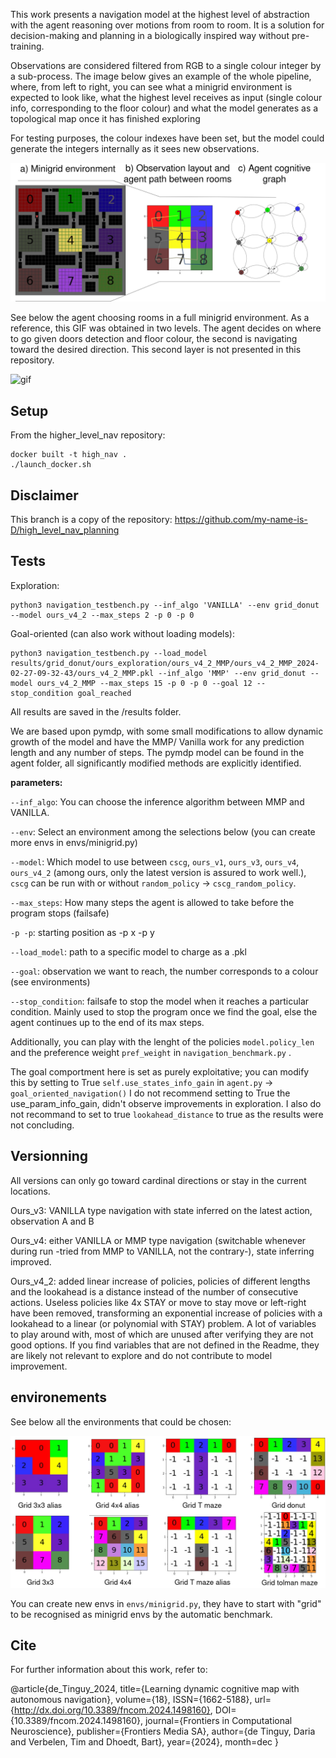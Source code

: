 This work presents a navigation model at the highest level of abstraction with the agent reasoning over motions from room to room. 
It is a solution for decision-making and planning in a biologically inspired way without pre-training. 

Observations are considered filtered from RGB to a single colour integer by a sub-process.
The image below gives an example of the whole pipeline, where, from left to right, you can see what a minigrid environment is expected to look like, what the highest level receives as input (single colour info, corresponding to the floor colour) and what the model generates as a topological map once it has finished exploring

For testing purposes, the colour indexes have been set, but the model could generate the integers internally as it sees new observations. 

![example](git_img/from_env_to_agent_2.jpg)

See below the agent choosing rooms in a full minigrid environment. 
As a reference, this GIF was obtained in two levels. The agent decides on where to go given doors detection and floor colour, the second is navigating toward the desired direction. This second layer is not presented in this repository. 

![gif](git_img/representation_state_growth.gif)
## Setup

From the higher_level_nav repository: 
```
docker built -t high_nav .
./launch_docker.sh 
```
## Disclaimer
This branch is a copy of the repository: https://github.com/my-name-is-D/high_level_nav_planning

## Tests

Exploration:
```
python3 navigation_testbench.py --inf_algo 'VANILLA' --env grid_donut --model ours_v4_2 --max_steps 2 -p 0 -p 0
```

Goal-oriented (can also work without loading models):
```
python3 navigation_testbench.py --load_model results/grid_donut/ours_exploration/ours_v4_2_MMP/ours_v4_2_MMP_2024-02-27-09-32-43/ours_v4_2_MMP.pkl --inf_algo 'MMP' --env grid_donut --model ours_v4_2_MMP --max_steps 15 -p 0 -p 0 --goal 12 --stop_condition goal_reached
```

All results are saved in the /results folder.

We are based upon pymdp, with some small modifications to allow dynamic growth of the model and have the MMP/ Vanilla work for any prediction length and any number of steps. The pymdp model can be found in the agent folder, all significantly modified methods are explicitly identified.  




**parameters:**

`--inf_algo`: You can choose the inference algorithm between MMP and VANILLA. 

`--env`: Select an environment among the selections below (you can create more envs in envs/minigrid.py)

`--model`: Which model to use between `cscg`, `ours_v1`, `ours_v3`, `ours_v4`, `ours_v4_2` (among ours, only the latest version is assured to work well.), `cscg` can be run with or without `random_policy` -> `cscg_random_policy`.

`--max_steps`: How many steps the agent is allowed to take before the program stops (failsafe)

`-p -p`: starting position as -p x -p y

`--load_model`: path to a specific model to charge as a .pkl

`--goal`: observation we want to reach, the number corresponds to a colour (see environments)

`--stop_condition`: failsafe to stop the model when it reaches a particular condition. Mainly used to stop the program once we find the goal, else the agent continues up to the end of its max steps. 

Additionally, you can play with the lenght of the policies `model.policy_len` and the preference weight `pref_weight` in `navigation_benchmark.py` .

The goal comportment here is set as purely exploitative; you can modify this by setting to True `self.use_states_info_gain` in `agent.py` -> `goal_oriented_navigation()` 
I do not recommend setting to True the use_param_info_gain, didn't observe improvements in exploration. 
I also do not recommand to set to true `lookahead_distance` to true as the results were not concluding.


## Versionning
All versions can only go toward cardinal directions or stay in the current locations.

Ours_v3: VANILLA type navigation with state inferred on the latest action, observation A and B

Ours_v4: either VANILLA or MMP type navigation (switchable whenever during run -tried from MMP to VANILLA, not the contrary-), state inferring improved.

Ours_v4_2: added linear increase of policies, policies of different lengths and the lookahead is a distance instead of the number of consecutive actions. Useless policies like 4x STAY or move to stay move or left-right have been removed, transforming an exponential increase of policies with a lookahead to a linear (or polynomial with STAY) problem. 
A lot of variables to play around with, most of which are unused after verifying they are not good options. If you find variables that are not defined in the Readme, they are likely not relevant to explore and do not contribute to model improvement. 

## environements

See below all the environments that could be chosen:

![envs](git_img/envs.png)

You can create new envs in `envs/minigrid.py`, they have to start with "grid" to be recognised as minigrid envs by the automatic benchmark. 


## Cite

For further information about this work, refer to:

@article{de_Tinguy_2024,
   title={Learning dynamic cognitive map with autonomous navigation},
   volume={18},
   ISSN={1662-5188},
   url={http://dx.doi.org/10.3389/fncom.2024.1498160},
   DOI={10.3389/fncom.2024.1498160},
   journal={Frontiers in Computational Neuroscience},
   publisher={Frontiers Media SA},
   author={de Tinguy, Daria and Verbelen, Tim and Dhoedt, Bart},
   year={2024},
   month=dec }
